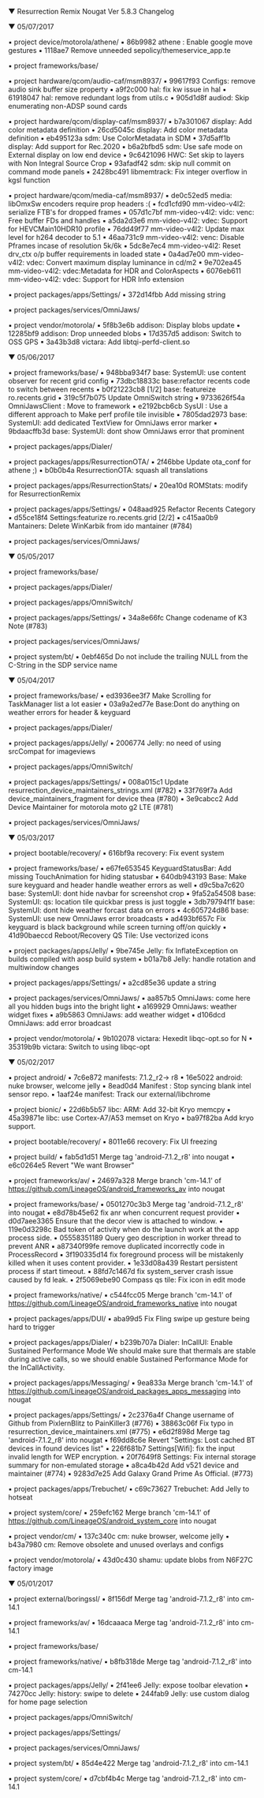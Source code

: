 
 ▼ Resurrection Remix Nougat Ver 5.8.3 Changelog


 ▼ 05/07/2017


 ▪ project device/motorola/athene/
 ▪ 86b9982 athene : Enable google move gestures
 ▪ 1118ae7 Remove unneeded sepolicy/themeservice_app.te

 ▪ project frameworks/base/

 ▪ project hardware/qcom/audio-caf/msm8937/
 ▪ 99617f93 Configs: remove audio sink buffer size property
 ▪ a9f2c000 hal: fix kw issue in hal
 ▪ 61918047 hal: remove redundant logs from utils.c
 ▪ 905d1d8f audiod: Skip enumerating non-ADSP sound cards

 ▪ project hardware/qcom/display-caf/msm8937/
 ▪ b7a301067 display: Add color metadata definition
 ▪ 26cd5045c display: Add color metadata definition
 ▪ eb495123a sdm: Use ColorMetadata in SDM
 ▪ 37d5aff1b display: Add support for Rec.2020
 ▪ b6a2bfbd5 sdm: Use safe mode on External display on low end device
 ▪ 9c6421096 HWC: Set skip to layers with Non Integral Source Crop
 ▪ 93afadf42 sdm: skip null commit on command mode panels
 ▪ 2428bc491 libmemtrack: Fix integer overflow in kgsl function

 ▪ project hardware/qcom/media-caf/msm8937/
 ▪ de0c52ed5 media: libOmxSw encoders require prop headers :(
 ▪ fcd1cfd90 mm-video-v4l2: serialize FTB's for dropped frames
 ▪ 057d1c7bf mm-video-v4l2: vidc: venc: Free buffer FDs and handles
 ▪ a5da2d3e6 mm-video-v4l2: vdec: Support for HEVCMain10HDR10 profile
 ▪ 76dd49f77 mm-video-v4l2: Update max level for h264 decoder to 5.1
 ▪ 46aa731c9 mm-video-v4l2: venc: Disable Pframes incase of resolution 5k/6k
 ▪ 5dc8e7ec4 mm-video-v4l2: Reset drv_ctx o/p buffer requirements in loaded state
 ▪ 0a4ad7e00 mm-video-v4l2: vdec: Convert maximum display luminance in cd/m2
 ▪ 9e702ea45 mm-video-v4l2: vdec:Metadata for HDR and ColorAspects
 ▪ 6076eb611 mm-video-v4l2: vdec: Support for HDR Info extension

 ▪ project packages/apps/Settings/
 ▪ 372d14fbb Add missing string

 ▪ project packages/services/OmniJaws/

 ▪ project vendor/motorola/
 ▪ 5f8b3e6b addison: Display blobs update
 ▪ 12285bf9 addison: Drop unneeded blobs
 ▪ 17d357d5 addison: Switch to OSS GPS
 ▪ 3a43b3d8 victara: Add libtqi-perfd-client.so

 ▼ 05/06/2017


 ▪ project frameworks/base/
 ▪ 948bba934f7 base: SystemUI: use content observer for recent grid config
 ▪ 73dbc18833c base:refactor recents code to switch between recents
 ▪ b0f21223cb8 [1/2] base: featureize ro.recents.grid
 ▪ 319c5f7b075 Update OmniSwitch string
 ▪ 9733626f54a OmniJawsClient : Move to framework
 ▪ e2192bcb6cb SysUI : Use a different approach to Make perf profile tile invisible
 ▪ 7805dad2973 base: SystemUI: add dedicated TextView for OmniJaws error marker
 ▪ 9bdaacffb3d base: SystemUI: dont show OmniJaws error that prominent

 ▪ project packages/apps/Dialer/

 ▪ project packages/apps/ResurrectionOTA/
 ▪ 2f46bbe Update ota_conf for athene ;)
 ▪ b0b0b4a ResurrectionOTA: squash all translations

 ▪ project packages/apps/ResurrectionStats/
 ▪ 20ea10d ROMStats: modify for ResurrectionRemix

 ▪ project packages/apps/Settings/
 ▪ 048aad925 Refactor Recents Category
 ▪ d55ce18f4 Settings:featurize ro.recents.grid [2/2]
 ▪ c415aa0b9 Mantainers: Delete WinKarbik from ido mantainer (#784)

 ▪ project packages/services/OmniJaws/

 ▼ 05/05/2017


 ▪ project frameworks/base/

 ▪ project packages/apps/Dialer/

 ▪ project packages/apps/OmniSwitch/

 ▪ project packages/apps/Settings/
 ▪ 34a8e66fc Change codename of K3 Note (#783)

 ▪ project packages/services/OmniJaws/

 ▪ project system/bt/
 ▪ 0ebf465d Do not include the trailing NULL from the C-String in the SDP service name

 ▼ 05/04/2017


 ▪ project frameworks/base/
 ▪ ed3936ee3f7 Make Scrolling for TaskManager list a lot easier
 ▪ 03a9a2ed77e Base:Dont do anything on weather errors for header & keyguard

 ▪ project packages/apps/Dialer/

 ▪ project packages/apps/Jelly/
 ▪ 2006774 Jelly: no need of using srcCompat for imageviews

 ▪ project packages/apps/OmniSwitch/

 ▪ project packages/apps/Settings/
 ▪ 008a015c1 Update resurrection_device_maintainers_strings.xml (#782)
 ▪ 33f769f7a Add device_maintainers_fragment for device thea (#780)
 ▪ 3e9cabcc2 Add Device Maintainer for motorola moto g2 LTE (#781)

 ▪ project packages/services/OmniJaws/

 ▼ 05/03/2017


 ▪ project bootable/recovery/
 ▪ 616bf9a recovery: Fix event system

 ▪ project frameworks/base/
 ▪ e67fe653545 KeyguardStatusBar: Add missing TouchAnimation for hiding statusbar
 ▪ 640db943193 Base: Make sure keyguard and header handle weather errors as well
 ▪ d9c5ba7c620 base: SystemUI: dont hide navbar for screenshot crop
 ▪ 9fa52a54508 base: SystemUI: qs: location tile quickbar press is just toggle
 ▪ 3db79794f1f base: SystemUI: dont hide weather forcast data on errors
 ▪ 4c605724d86 base: SystemUI: use new OmniJaws error broadcasts
 ▪ ad493bf657c Fix keyguard is black background while screen turning off/on quickly
 ▪ 41d90baeccd Reboot/Recovery QS Tile: Use vectorized icons

 ▪ project packages/apps/Jelly/
 ▪ 9be745e Jelly: fix InflateException on builds compiled with aosp build system
 ▪ b01a7b8 Jelly: handle rotation and multiwindow changes

 ▪ project packages/apps/Settings/
 ▪ a2cd85e36 update a string

 ▪ project packages/services/OmniJaws/
 ▪ aa857b5 OmniJaws: come here all you hidden bugs into the bright light
 ▪ a169929 OmniJaws: weather widget fixes
 ▪ a9b5863 OmniJaws: add weather widget
 ▪ d106dcd OmniJaws: add error broadcast

 ▪ project vendor/motorola/
 ▪ 9b102078 victara: Hexedit libqc-opt.so for N
 ▪ 35319b9b victara: Switch to using libqc-opt

 ▼ 05/02/2017


 ▪ project android/
 ▪ 7c6e872 manifests: 7.1.2_r2-> r8
 ▪ 16e5022 android: nuke browser, welcome jelly
 ▪ 8ead0d4 Manifest : Stop syncing blank intel sensor repo.
 ▪ 1aaf24e manifest: Track our external/libchrome

 ▪ project bionic/
 ▪ 22d6b5b57 libc: ARM: Add 32-bit Kryo memcpy
 ▪ 45a39871e libc: use Cortex-A7/A53 memset on Kryo
 ▪ ba97f82ba Add kryo support.

 ▪ project bootable/recovery/
 ▪ 8011e66 recovery: Fix UI freezing

 ▪ project build/
 ▪ fab5d1d51 Merge tag 'android-7.1.2_r8' into nougat
 ▪ e6c0264e5 Revert "We want Browser"

 ▪ project frameworks/av/
 ▪ 24697a328 Merge branch 'cm-14.1' of https://github.com/LineageOS/android_frameworks_av into nougat

 ▪ project frameworks/base/
 ▪ 0501270c3b3 Merge tag 'android-7.1.2_r8' into nougat
 ▪ e8d78b45e62 fix anr when concurrent request provider
 ▪ d0d7aee3365 Ensure that the decor view is attached to window.
 ▪ 119e0d3298c Bad token of activity when do the launch work at the app process side.
 ▪ 05558351189 Query geo description in worker thread to prevent ANR
 ▪ a87340f99fe remove duplicated incorrectly code in ProcessRecord
 ▪ 3f190335d14 fix foreground process will be mistakenly killed when it uses content provider.
 ▪ 1e33d08a439 Restart persistent process if start timeout.
 ▪ 88fd7c1467d fix system_server crash issue caused by fd leak.
 ▪ 2f5069ebe90 Compass qs tile: Fix icon in edit mode

 ▪ project frameworks/native/
 ▪ c544fcc05 Merge branch 'cm-14.1' of https://github.com/LineageOS/android_frameworks_native into nougat

 ▪ project packages/apps/DUI/
 ▪ aba99d5 Fix Fling swipe up gesture being hard to trigger

 ▪ project packages/apps/Dialer/
 ▪ b239b707a Dialer: InCallUI: Enable Sustained Performance Mode We should make sure that thermals are stable during active calls, so we should enable Sustained Performance Mode for the InCallActivity.

 ▪ project packages/apps/Messaging/
 ▪ 9ea833a Merge branch 'cm-14.1' of https://github.com/LineageOS/android_packages_apps_messaging into nougat

 ▪ project packages/apps/Settings/
 ▪ 2c2376a4f Change username of Github from PixlernBlitz to PainKiller3 (#776)
 ▪ 38863c06f Fix typo in resurrection_device_maintainers.xml (#775)
 ▪ e6d2f898d Merge tag 'android-7.1.2_r8' into nougat
 ▪ f69dd8c6e Revert "Settings: Lost cached BT devices in found devices list"
 ▪ 226f681b7 Settings[Wifi]: fix the input invalid length for WEP encryption.
 ▪ 20f7649f8 Settings: Fix internal storage summary for non-emulated storage
 ▪ a8ca4b42d Add v521 device and maintainer  (#774)
 ▪ 9283d7e25 Add Galaxy Grand Prime As Official. (#773)

 ▪ project packages/apps/Trebuchet/
 ▪ c69c73627 Trebuchet: Add Jelly to hotseat

 ▪ project system/core/
 ▪ 259efc162 Merge branch 'cm-14.1' of https://github.com/LineageOS/android_system_core into nougat

 ▪ project vendor/cm/
 ▪ 137c340c cm: nuke browser, welcome jelly
 ▪ b43a7980 cm: Remove obsolete and unused overlays and configs

 ▪ project vendor/motorola/
 ▪ 43d0c430 shamu: update blobs from N6F27C factory image

 ▼ 05/01/2017


 ▪ project external/boringssl/
 ▪ 8f156df Merge tag 'android-7.1.2_r8' into cm-14.1

 ▪ project frameworks/av/
 ▪ 16dcaaaca Merge tag 'android-7.1.2_r8' into cm-14.1

 ▪ project frameworks/base/

 ▪ project frameworks/native/
 ▪ b8fb318de Merge tag 'android-7.1.2_r8' into cm-14.1

 ▪ project packages/apps/Jelly/
 ▪ 2f41ee6 Jelly: expose toolbar elevation
 ▪ 74270cc Jelly: history: swipe to delete
 ▪ 244fab9 Jelly: use custom dialog for home page selection

 ▪ project packages/apps/OmniSwitch/

 ▪ project packages/apps/Settings/

 ▪ project packages/services/OmniJaws/

 ▪ project system/bt/
 ▪ 85d4e422 Merge tag 'android-7.1.2_r8' into cm-14.1

 ▪ project system/core/
 ▪ d7cbf4b4c Merge tag 'android-7.1.2_r8' into cm-14.1

